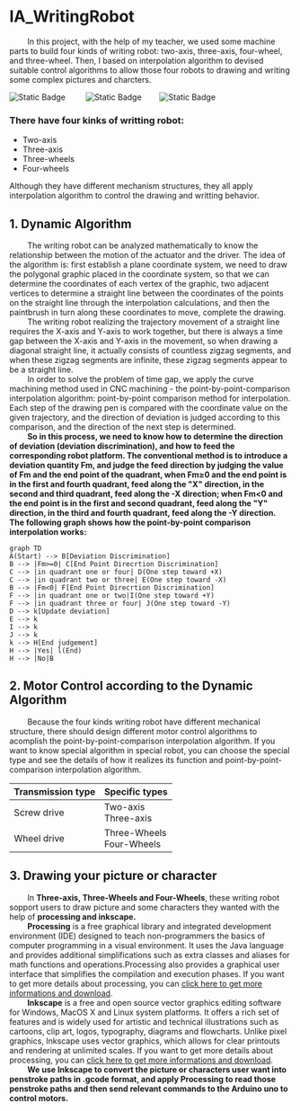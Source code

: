 # IA_WritingRobot
&emsp;&emsp; In this project, with the help of my teacher, we used some machine parts to build four kinds of writing robot: two-axis, three-axis, four-wheel, and three-wheel. Then, I based on interpolation algorithm to devised suitable control algorithms to allow those four robots to drawing and writing some complex pictures and charcters.  

![Static Badge](https://img.shields.io/badge/Arduino-make?style=for-the-badge&logo=arduino&logoColor=white&labelColor=rgb(45%2C219%2C207)&color=rgb(45%2C219%2C207)) &emsp;&emsp; 
![Static Badge](https://img.shields.io/badge/inkscape-make?style=for-the-badge&logo=inkscape&logoColor=white&labelColor=black&color=black)&emsp;&emsp; 
![Static Badge](https://img.shields.io/badge/Processing-make?style=for-the-badge&logo=Processing&logoColor=white&labelColor=rgb(108%2C156%2C154)&color=rgb(108%2C156%2C154))

###  There have four kinks of writting robot: 
* Two-axis 
* Three-axis 
* Three-wheels
* Four-wheels
  
Although they have different mechanism structures, they all apply interpolation algorithm to control the drawing and writting behavior.
## 1. Dynamic Algorithm
&emsp;&emsp; The writing robot can be analyzed mathematically to know the relationship between the motion of the actuator and the driver. The idea of the algorithm is: first establish a plane coordinate system, we need to draw the polygonal graphic placed in the coordinate system, so that we can determine the coordinates of each vertex of the graphic, two adjacent vertices to determine a straight line between the coordinates of the points on the straight line through the interpolation calculations, and then the paintbrush in turn along these coordinates to move, complete the drawing.  
&emsp;&emsp; The writing robot realizing the trajectory movement of a straight line requires the X-axis and Y-axis to work together, but there is always a time gap between the X-axis and Y-axis in the movement, so when drawing a diagonal straight line, it actually consists of countless zigzag segments, and when these zigzag segments are infinite, these zigzag segments appear to be a straight line.  
&emsp;&emsp; In order to solve the problem of time gap, we apply the curve machining method used in CNC machining - the point-by-point-comparison interpolation algorithm: point-by-point comparison method for interpolation. Each step of the drawing pen is compared with the coordinate value on the given trajectory, and the direction of deviation is judged according to this comparison, and the direction of the next step is determined.  
&emsp;&emsp; **So in this process, we need to know how to determine the direction of deviation (deviation discrimination), and how to feed the corresponding robot platform. The conventional method is to introduce a deviation quantity Fm, and judge the feed direction by judging the value of Fm and the end point of the quadrant, when Fm≥0 and the end point is in the first and fourth quadrant, feed along the "X" direction, in the second and third quadrant, feed along the -X direction; when Fm<0 and the end point is in the first and second quadrant, feed along the "Y" direction, in the third and fourth quadrant, feed along the -Y direction. The following graph shows how the point-by-point comparison interpolation works:**


```mermaid
graph TD
A(Start) --> B[Deviation Discrimination]
B --> |Fm>=0| C[End Point Direcrtion Discrimination]
C --> |in quadrant one or four| D(One step toward +X)
C --> |in quadrant two or three| E(One step toward -X)
B --> |Fm<0| F[End Point Direcrtion Discrimination]
F --> |in quadrant one or two|I(One step toward +Y)
F --> |in quadrant three or four| J(One step toward -Y)
D --> k[Update deviation]
E --> k
I --> k
J --> k
k --> H[End judgement]
H --> |Yes| l(End)
H --> |No|B
```
## 2. Motor Control according to the Dynamic Algorithm
&emsp;&emsp; Because the four kinds writing robot have different mechanical structure, there should design different motor control algorithms to acomplish the point-by-point-comparison interpolation algorithm. If you want to know special algorithm in special robot, you can choose the special type and see the details of how it realizes its function and point-by-point-comparison interpolation algorithm. 



|Transmission type|Specific types|
 ----  | ----  
Screw drive|Two-axis<br>Three-axis
Wheel drive|Three-Wheels<br>Four-Wheels


## 3. Drawing your picture or character
&emsp;&emsp; In **Three-axis, Three-Wheels and Four-Wheels**, these writing robot sopport users to draw picture and some characters they wanted with the help of **processing and inkscape.**  
&emsp;&emsp; **Processing** is a free graphical library and integrated development environment (IDE) designed to teach non-programmers the basics of computer programming in a visual environment. It uses the Java language and provides additional simplifications such as extra classes and aliases for math functions and operations.Processing also provides a graphical user interface that simplifies the compilation and execution phases. If you want to get more details about processing, you can [click here to get more informations and download](https://processing.org/).  
&emsp;&emsp; **Inkscape** is a free and open source vector graphics editing software for Windows, MacOS X and Linux system platforms. It offers a rich set of features and is widely used for artistic and technical illustrations such as cartoons, clip art, logos, typography, diagrams and flowcharts. Unlike pixel graphics, Inkscape uses vector graphics, which allows for clear printouts and rendering at unlimited scales. If you want to get more details about processing, you can [click here to get more informations and download](https://inkscape.org/).  
&emsp;&emsp; **We use Inkscape to convert the picture or characters user want into penstroke paths in .gcode format, and apply Processing to read those penstroke paths and then send relevant commands to the Arduino uno to control motors.**



